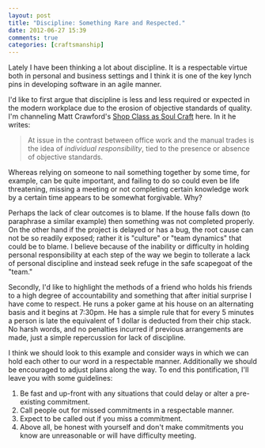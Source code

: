 ```yaml
---
layout: post
title: "Discipline: Something Rare and Respected."
date: 2012-06-27 15:39
comments: true
categories: [craftsmanship]
---
```


Lately I have been thinking a lot about discipline. It is a respectable virtue both in personal and business settings and I think it is one of the key lynch pins in developing software in an agile manner.

I'd like to first argue that discipline is less and less required or expected in the modern workplace due to the erosion of objective standards of quality. I'm channeling Matt Crawford's [Shop Class as Soul Craft](http://www.amazon.com/Shop-Class-Soulcraft-Inquiry-Value/dp/1594202230) here. In it he writes:

> At issue in the contrast between office work and the manual trades is the idea of _individual responsibility_, tied to the presence or absence of objective standards.

Whereas relying on someone to nail something together by some time, for example, can be quite important, and failing to do so could even be life threatening, missing a meeting or not completing certain knowledge work by a certain time appears to be somewhat forgivable. Why?

Perhaps the lack of clear outcomes is to blame. If the house falls down (to paraphrase a similar example) then something was not completed properly. On the other hand if the project is delayed or has a bug, the root cause can not be so readily exposed; rather it is "culture" or "team dynamics" that could be to blame. I believe because of the inability or difficulty in holding personal responsibility at each step of the way we begin to tollerate a lack of personal discipline and instead seek refuge in the safe scapegoat of the "team."

Secondly, I'd like to highlight the methods of a friend who holds his friends to a high degree of accountability and something that after initial surprise I have come to respect. He runs a poker game at his house on an alternating basis and it begins at 7:30pm. He has a simple rule that for every 5 minutes a person is late the equivalent of 1 dollar is deducted from their chip stack. No harsh words, and no penalties incurred if previous arrangements are made, just a simple repercussion for lack of discipline.

I think we should look to this example and consider ways in which we can hold each other to our word in a respectable manner. Additionally we should be encouraged to adjust plans along the way. To end this pontification, I'll leave you with some guidelines:

1. Be fast and up-front with any situations that could delay or alter a pre-existing commitment.
2. Call people out for missed commitments in a respectable manner.
3. Expect to be called out if you miss a commitment.
4. Above all, be honest with yourself and don't make commitments you know are unreasonable or will have difficulty meeting.
